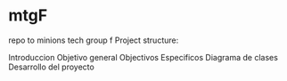 # mtgF
repo to minions tech group f
Project structure:

Introduccion
Objetivo general
Objectivos Especificos
Diagrama de clases
Desarrollo del proyecto
